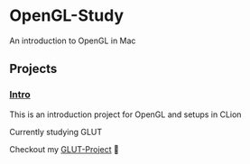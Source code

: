 # OpenGL-Study
An introduction to OpenGL in Mac

## Projects
### [Intro](https://github.com/kugimasa/OpenGL-Study/tree/2db964269503c3a60317491f202e9888309717ee/Intro)
This is an introduction project for OpenGL and setups in CLion

Currently studying GLUT 

Checkout my [GLUT-Project](https://github.com/kugimasa/OpenGL-Study/issues/7) :eyes:
